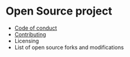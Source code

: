 # Open Source project

* [Code of conduct](code_of_conduct.md)
* [Contributing](contributing.md)
* Licensing
* List of open source forks and modifications
